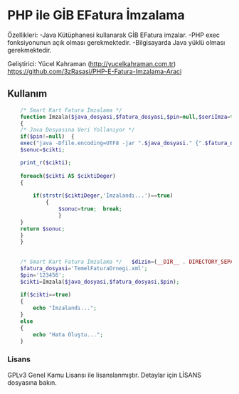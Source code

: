 # PHP ile GİB EFatura İmzalama

Özellikleri:
	-Java Kütüphanesi kullanarak GİB EFatura imzalar.
	-PHP exec fonksiyonunun açık olması gerekmektedir.
	-Bilgisayarda Java yüklü olması gerekmektedir.


Geliştirici: Yücel Kahraman (http://yucelkahraman.com.tr)
             https://github.com/3zRasasi/PHP-E-Fatura-Imzalama-Araci

## Kullanım
```php
	/* Smart Kart Fatura İmzalama */  
	function Imzala($java_dosyasi,$fatura_dosyasi,$pin=null,$seriImza=false,$dosyayaKaydet=true)  
	{  
	/* Java Dosyasına Veri Yollanıyor */  
	if($pin!=null)  { 
	exec("java -Dfile.encoding=UTF8 -jar ".$java_dosyasi." {".$fatura_dosyasi.",".$pin.",".$seriImza.",".$dosyayaKaydet."} 2>&1",$cikti);    
	$sonuc=$cikti;  

	print_r($cikti);
	
	foreach($cikti AS $ciktiDeger)  
	{  
	
		if(strstr($ciktiDeger,'İmzalandı...')==true)  
			{  
				$sonuc=true;  break;  
				}  
	}   
	return $sonuc;  
	}  
	}  
	
	
	/* Smart Kart Fatura İmzalama */   $dizin=(__DIR__ . DIRECTORY_SEPARATOR);  $java_dosyasi=$dizin."Java/NTGEFaturaImza.jar";  
	$fatura_dosyasi='TemelFaturaOrnegi.xml';  
	$pin='123456';   
	$cikti=Imzala($java_dosyasi,$fatura_dosyasi,$pin);   
	
	if($cikti==true)
	{
		echo "İmzalandı..."; 
	}		
	else 
	{
		echo "Hata Oluştu...";
	}
 ``` 

### Lisans
GPLv3 Genel Kamu Lisansı ile lisanslanmıştır. Detaylar için LİSANS dosyasına bakın. 






